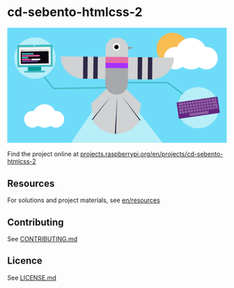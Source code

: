 # cd-sebento-htmlcss-2

![cd-sebento-htmlcss-2](/en/images/banner.png)

Find the project online at [projects.raspberrypi.org/en/projects/cd-sebento-htmlcss-2](https://projects.raspberrypi.org/en/projects/cd-sebento-htmlcss-2)

## Resources
For solutions and project materials, see [en/resources](https://github.com/raspberrypilearning/cd-sebento-htmlcss-2/tree/master/en/resources)

## Contributing
See [CONTRIBUTING.md](CONTRIBUTING.md)

## Licence
 See [LICENSE.md](LICENSE.md)